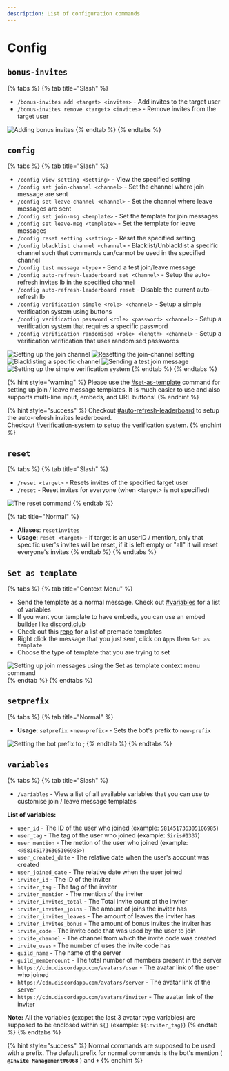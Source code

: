 ```yaml
---
description: List of configuration commands
---
```


# Config

## `bonus-invites`

{% tabs %}
{% tab title="Slash" %}
* `/bonus-invites add <target> <invites>` - Add invites to the target user
* `/bonus-invites remove <target> <invites>` - Remove invites from the target user

![Adding bonus invites](https://i.imgur.com/MlrJa9L.png)
{% endtab %}
{% endtabs %}

## `config`

{% tabs %}
{% tab title="Slash" %}
* `/config view setting <setting>` - View the specified setting
* `/config set join-channel <channel>` - Set the channel where join message are sent
* `/config set leave-channel <channel>` - Set the channel where leave messages are sent
* `/config set join-msg <template>` - Set the template for join messages
* `/config set leave-msg <template>` - Set the template for leave messages
* `/config reset setting <setting>` - Reset the specified setting
* `/config blacklist channel <channel>` - Blacklist/Unblacklist a specific channel such that commands can/cannot be used in the specified channel
* `/config test message <type>` - Send a test join/leave message
* `/config auto-refresh-leaderboard set <Channel>` - Setup the auto-refresh invites lb in the specified channel
* `/config auto-refresh-leaderboard reset` - Disable the current auto-refresh lb
* `/config verification simple <role> <channel>` - Setup a simple verification system using buttons
* `/config verification password <role> <password> <channel>` - Setup a verification system that requires a specific password
* `/config verification randomised <role> <length> <channel>` - Setup a verification verification that uses randomised passwords

![Setting up the join channel](https://i.imgur.com/nmF3XTD.png) ![Resetting the join-channel setting](https://i.imgur.com/WJEdmjy.png) ![Blacklisting a specific channel](https://i.imgur.com/zEQz6Zf.png) ![Sending a test join message](https://i.imgur.com/3VNOccd.png) ![Setting up the simple verification system](https://i.imgur.com/9UK9igo.png)
{% endtab %}
{% endtabs %}

{% hint style="warning" %}
Please use the [#set-as-template](config.md#set-as-template "mention") command for setting up join / leave message templates. It is much easier to use and also supports multi-line input, embeds, and URL buttons!
{% endhint %}

{% hint style="success" %}
Checkout [#auto-refresh-leaderboard](../FAQ.md#auto-refresh-leaderboard "mention") to setup the auto-refresh invites leaderboard.\
Checkout [#verification-system](../FAQ.md#verification-system "mention") to setup the verification system.
{% endhint %}

## `reset`

{% tabs %}
{% tab title="Slash" %}
* `/reset <target>` - Resets invites of the specified target user
* `/reset` - Reset invites for everyone (when \<target> is not specified)

![The reset command](https://i.imgur.com/g9Eom1k.gif)
{% endtab %}

{% tab title="Normal" %}
* **Aliases**: `resetinvites`
* **Usage**: `reset <target>` - if target is an userID / mention, only that specific user's invites will be reset, if it is left empty or "all" it will reset everyone's invites
{% endtab %}
{% endtabs %}

## `Set as template`

{% tabs %}
{% tab title="Context Menu" %}
* Send the template as a normal message. Check out [#variables](config.md#variables "mention") for a list of variables
* If you want your template to have embeds, you can use an embed builder like [discord.club](https://discord.club/dashboard)
* Check out this [repo](https://github.com/Siris01/invite-management-templates) for a list of premade templates
* Right click the message that you just sent, click on `Apps` then `Set as template`
* Choose the type of template that you are trying to set

![Setting up join messages using the Set as template context menu command](https://i.imgur.com/NydLETl.gif)
{% endtab %}
{% endtabs %}

## `setprefix`

{% tabs %}
{% tab title="Normal" %}
* **Usage**: `setprefix <new-prefix>` - Sets the bot's prefix to `new-prefix`

![Setting the bot prefix to ;](https://i.imgur.com/WxWHM9L.png)
{% endtab %}
{% endtabs %}

## `variables`

{% tabs %}
{% tab title="Slash" %}
* `/variables` - View a list of all available variables that you can use to customise join / leave message templates

**List of variables:**

* `user_id` - The ID of the user who joined (example: `581451736305106985`)
* `user_tag` - The tag of the user who joined (example: `Siris#1337`)
* `user_mention` - The metion of the user who joined (example: `<@581451736305106985>`)
* `user_created_date` - The relative date when the user's account was created
* `user_joined_date` - The relative date when the user joined
* `inviter_id` - The ID of the inviter
* `inviter_tag` - The tag of the inviter
* `inviter_mention` - The mention of the inviter
* `inviter_invites_total` - The Total invite count of the inviter
* `inviter_invites_joins` - The amount of joins the inviter has
* `inviter_invites_leaves` - The amount of leaves the inviter has
* `inviter_invites_bonus` - The amount of bonus invites the inviter has
* `invite_code` - The invite code that was used by the user to join
* `invite_channel` - The channel from which the invite code was created
* `invite_uses` - The number of uses the invite code has
* `guild_name` - The name of the server
* `guild_membercount` - The total number of members present in the server
* `https://cdn.discordapp.com/avatars/user` - The avatar link of the user who joined
* `https://cdn.discordapp.com/avatars/server` - The avatar link of the server
* `https://cdn.discordapp.com/avatars/inviter` - The avatar link of the inviter

**Note:** All the variables (excpet the last 3 avatar type variables) are supposed to be enclosed within `${}` (example: `${inviter_tag}`)
{% endtab %}
{% endtabs %}

{% hint style="success" %}
Normal commands are supposed to be used with a prefix. The default prefix for normal commands is the bot's mention ( **`@Invite Management#6068`** ) and **`+`**
{% endhint %}
